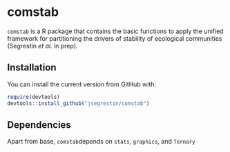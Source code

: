 comstab
================

`comstab` is a R package that contains the basic functions to apply the
unified framework for partitioning the drivers of stability of
ecological communities (Segrestin <i>et al.</i> in prep).

## Installation

You can install the current version from GitHub with:

``` r
require(devtools)
devtools::install_github("jsegrestin/comstab")
```

## Dependencies

Apart from base, `comstab`depends on `stats`, `graphics`, and `Ternary`
